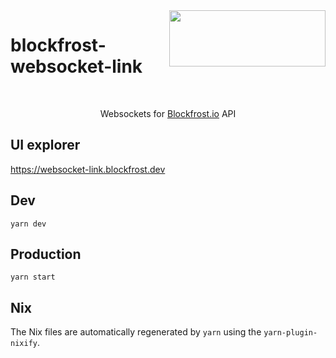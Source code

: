 <img src="https://blockfrost.io/images/logo.svg" width="250" align="right" height="90">

# blockfrost-websocket-link

<br/>

<p align="center">Websockets for <a href="https://github.com/blockfrost/blockfrost-websocket-link">Blockfrost.io</a> API</br></p>

## UI explorer

https://websocket-link.blockfrost.dev

## Dev

`yarn dev`

## Production

`yarn start`

## Nix

The Nix files are automatically regenerated by `yarn` using the `yarn-plugin-nixify`.
